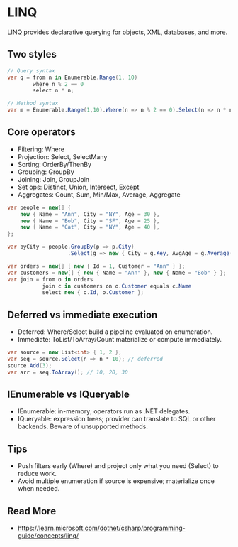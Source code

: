 # LINQ

LINQ provides declarative querying for objects, XML, databases, and more.

## Two styles
```csharp
// Query syntax
var q = from n in Enumerable.Range(1, 10)
		where n % 2 == 0
		select n * n;

// Method syntax
var m = Enumerable.Range(1,10).Where(n => n % 2 == 0).Select(n => n * n);
```

## Core operators
- Filtering: Where
- Projection: Select, SelectMany
- Sorting: OrderBy/ThenBy
- Grouping: GroupBy
- Joining: Join, GroupJoin
- Set ops: Distinct, Union, Intersect, Except
- Aggregates: Count, Sum, Min/Max, Average, Aggregate

```csharp
var people = new[] {
	new { Name = "Ann", City = "NY", Age = 30 },
	new { Name = "Bob", City = "SF", Age = 25 },
	new { Name = "Cat", City = "NY", Age = 40 },
};

var byCity = people.GroupBy(p => p.City)
				   .Select(g => new { City = g.Key, AvgAge = g.Average(p => p.Age) });

var orders = new[] { new { Id = 1, Customer = "Ann" } };
var customers = new[] { new { Name = "Ann" }, new { Name = "Bob" } };
var join = from o in orders
		   join c in customers on o.Customer equals c.Name
		   select new { o.Id, o.Customer };
```

## Deferred vs immediate execution
- Deferred: Where/Select build a pipeline evaluated on enumeration.
- Immediate: ToList/ToArray/Count materialize or compute immediately.
```csharp
var source = new List<int> { 1, 2 };
var seq = source.Select(n => n * 10); // deferred
source.Add(3);
var arr = seq.ToArray(); // 10, 20, 30
```

## IEnumerable vs IQueryable
- IEnumerable: in-memory; operators run as .NET delegates.
- IQueryable: expression trees; provider can translate to SQL or other backends. Beware of unsupported methods.

## Tips
- Push filters early (Where) and project only what you need (Select) to reduce work.
- Avoid multiple enumeration if source is expensive; materialize once when needed.

## Read More
- https://learn.microsoft.com/dotnet/csharp/programming-guide/concepts/linq/
